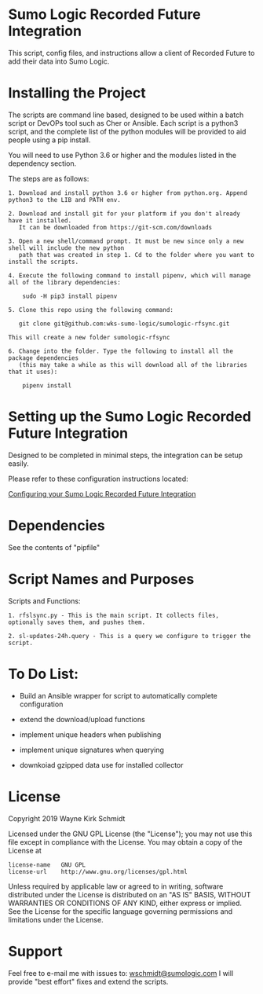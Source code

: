 Sumo Logic Recorded Future Integration
======================================

This script, config files, and instructions allow a client of Recorded Future to add their data into Sumo Logic.

Installing the Project
======================

The scripts are command line based, designed to be used within a batch script or DevOPs tool such as Cher or Ansible.
Each script is a python3 script, and the complete list of the python modules will be provided to aid people using a pip install.

You will need to use Python 3.6 or higher and the modules listed in the dependency section.  

The steps are as follows: 

    1. Download and install python 3.6 or higher from python.org. Append python3 to the LIB and PATH env.

    2. Download and install git for your platform if you don't already have it installed.
       It can be downloaded from https://git-scm.com/downloads
    
    3. Open a new shell/command prompt. It must be new since only a new shell will include the new python 
       path that was created in step 1. Cd to the folder where you want to install the scripts.
    
    4. Execute the following command to install pipenv, which will manage all of the library dependencies:
    
        sudo -H pip3 install pipenv 
 
    5. Clone this repo using the following command:
    
       git clone git@github.com:wks-sumo-logic/sumologic-rfsync.git

    This will create a new folder sumologic-rfsync
    
    6. Change into the folder. Type the following to install all the package dependencies 
       (this may take a while as this will download all of the libraries that it uses):

        pipenv install
        
Setting up the Sumo Logic Recorded Future Integration
=====================================================

Designed to be completed in minimal steps, the integration can be setup easily.

Please refer to these configuration instructions located:

[Configuring your Sumo Logic Recorded Future Integration](doc/readme.md)

Dependencies
============

See the contents of "pipfile"

Script Names and Purposes
=========================

Scripts and Functions:

    1. rfslsync.py - This is the main script. It collects files, optionally saves them, and pushes them.

    2. sl-updates-24h.query - This is a query we configure to trigger the script.
                   
To Do List:
===========

* Build an Ansible wrapper for script to automatically complete configuration

* extend the download/upload functions

* implement unique headers when publishing

* implement unique signatures when querying

* downkoiad gzipped data use for installed collector


License
=======

Copyright 2019 Wayne Kirk Schmidt

Licensed under the GNU GPL License (the "License");
you may not use this file except in compliance with the License.
You may obtain a copy of the License at

    license-name   GNU GPL
    license-url    http://www.gnu.org/licenses/gpl.html

Unless required by applicable law or agreed to in writing, software
distributed under the License is distributed on an "AS IS" BASIS,
WITHOUT WARRANTIES OR CONDITIONS OF ANY KIND, either express or implied.
See the License for the specific language governing permissions and
limitations under the License.

Support
=======

Feel free to e-mail me with issues to: wschmidt@sumologic.com
I will provide "best effort" fixes and extend the scripts.
